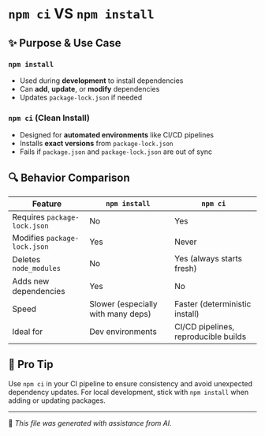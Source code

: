 # `npm ci` VS `npm install`

## ✨ Purpose & Use Case

### `npm install`

- Used during **development** to install dependencies
- Can **add**, **update**, or **modify** dependencies
- Updates `package-lock.json` if needed

### `npm ci` (Clean Install)

- Designed for **automated environments** like CI/CD pipelines
- Installs **exact versions** from `package-lock.json`
- Fails if `package.json` and `package-lock.json` are out of sync

## 🔍 Behavior Comparison

| Feature                      | `npm install`                      | `npm ci`                             |
| ---------------------------- | ---------------------------------- | ------------------------------------ |
| Requires `package-lock.json` | No                                 | Yes                                  |
| Modifies `package-lock.json` | Yes                                | Never                                |
| Deletes `node_modules`       | No                                 | Yes (always starts fresh)            |
| Adds new dependencies        | Yes                                | No                                   |
| Speed                        | Slower (especially with many deps) | Faster (deterministic install)       |
| Ideal for                    | Dev environments                   | CI/CD pipelines, reproducible builds |

## 🧠 Pro Tip

Use `npm ci` in your CI pipeline to ensure consistency and avoid unexpected dependency updates. For local development, stick with `npm install` when adding or updating packages.

---

🤖 _This file was generated with assistance from AI._
